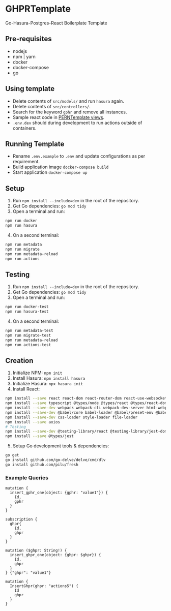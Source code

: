 # GHPRTemplate

Go-Hasura-Postgres-React Boilerplate Template

## Pre-requisites

- nodejs
- npm | yarn
- docker
- docker-compose
- go

## Using template

- Delete contents of `src/models/` and run `hasura` again.
- Delete contents of `src/controllers/`.
- Search for the keyword `gphr` and remove all instances.
- Sample react code in [PERNTemplate views](https://github.com/atb00ker/PERNTemplate/tree/main/src/views).
- `.env.dev` should during development to run actions outside of containers.

## Running Template

- Rename `.env.example` to `.env` and update configurations as per requirement.
- Build application image `docker-compose build`
- Start application `docker-compose up`

## Setup

1. Run `npm install --include=dev` in the root of the repository.
2. Get Go dependencies: `go mod tidy`
3. Open a terminal and run:
```bash
npm run docker
npm run hasura
```
4. On a second terminal:
```bash
npm run metadata
npm run migrate
npm run metadata-reload
npm run actions
```

## Testing

1. Run `npm install --include=dev` in the root of the repository.
2. Get Go dependencies: `go mod tidy`
3. Open a terminal and run:
```bash
npm run docker-test
npm run hasura-test
```
4. On a second terminal:
```bash
npm run metadata-test
npm run migrate-test
npm run metadata-reload
npm run actions-test
```

## Creation

1. Initialize NPM: `npm init`
2. Install Hasura: `npm install hasura`
3. Initialize Hasura: `npx hasura init`
4. Install React:
```bash
npm install --save react react-dom react-router-dom react-use-websocket react-test-renderer
npm install --save typescript @types/node @types/react @types/react-dom @types/jest
npm install --save-dev webpack webpack-cli webpack-dev-server html-webpack-plugin dotenv-webpack
npm install --save-dev @babel/core babel-loader @babel/preset-env @babel/preset-react @babel/preset-typescript
npm install --save-dev css-loader style-loader file-loader
npm install --save axios
# Testing
npm install --save-dev @testing-library/react @testing-library/jest-dom jest react-test-renderer
npm install --save @types/jest
```
5. Setup Go development tools & dependencies:
```bash
go get
go install github.com/go-delve/delve/cmd/dlv
go install github.com/pilu/fresh
```

### Example Queries

```
mutation {
  insert_gphr_one(object: {gphr: "value1"}) {
    Id,
    gphr
  }
}

subscription {
  ghpr{
    Id,
    ghpr
  }
}

mutation ($ghpr: String!) {
  insert_ghpr_one(object: {ghpr: $ghpr}) {
    Id,
  	ghpr
  }
} {"ghpr": "value1"}

mutation {
  InsertGhpr(ghpr: "actions5") {
    Id
    ghpr
  }
}
```
